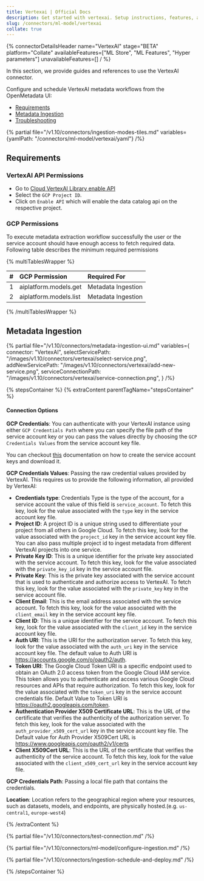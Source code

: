 ```yaml
---
title: Vertexai | Official Docs
description: Get started with vertexai. Setup instructions, features, and configuration details inside.
slug: /connectors/ml-model/vertexai
collate: true
---
```


{% connectorDetailsHeader
name="VertexAI"
stage="BETA"
platform="Collate"
availableFeatures=["ML Store", "ML Features", "Hyper parameters"]
unavailableFeatures=[]
/ %}

In this section, we provide guides and references to use the VertexAI connector.

Configure and schedule VertexAI metadata workflows from the OpenMetadata UI:

- [Requirements](#requirements)
- [Metadata Ingestion](#metadata-ingestion)
- [Troubleshooting](/connectors/ml-model/vertexai/troubleshooting)

{% partial file="/v1.10/connectors/ingestion-modes-tiles.md" variables={yamlPath: "/connectors/ml-model/vertexai/yaml"} /%}

## Requirements

### VertexAI API Permissions 

- Go to [Cloud VertexAI Library enable API](https://cloud.google.com/vertex-ai/docs/featurestore/setup)
- Select the `GCP Project ID`.
- Click on `Enable API` which will enable the data catalog api on the respective project.

### GCP Permissions

To execute metadata extraction workflow successfully the user or the service account should have enough access to fetch required data. Following table describes the minimum required permissions

{% multiTablesWrapper %}

| #    | GCP Permission                | Required For            |
| :--- | :---------------------------- | :---------------------- |
| 1    | aiplatform.models.get         | Metadata Ingestion      |
| 2    | aiplatform.models.list        | Metadata Ingestion      |


{% /multiTablesWrapper %}


## Metadata Ingestion

{% partial 
  file="/v1.10/connectors/metadata-ingestion-ui.md" 
  variables={
    connector: "VertexAI", 
    selectServicePath: "/images/v1.10/connectors/vertexai/select-service.png",
    addNewServicePath: "/images/v1.10/connectors/vertexai/add-new-service.png",
    serviceConnectionPath: "/images/v1.10/connectors/vertexai/service-connection.png",
} 
/%}

{% stepsContainer %}
{% extraContent parentTagName="stepsContainer" %}

#### Connection Options

**GCP Credentials**: 
You can authenticate with your VertexAI instance using either `GCP Credentials Path` where you can specify the file path of the service account key or you can pass the values directly by choosing the `GCP Credentials Values` from the service account key file.

You can checkout [this](https://cloud.google.com/iam/docs/keys-create-delete#iam-service-account-keys-create-console) documentation on how to create the service account keys and download it.

**GCP Credentials Values**: Passing the raw credential values provided by VertexAI. This requires us to provide the following information, all provided by VertexAI:

- **Credentials type**: Credentials Type is the type of the account, for a service account the value of this field is `service_account`. To fetch this key, look for the value associated with the `type` key in the service account key file.
- **Project ID**: A project ID is a unique string used to differentiate your project from all others in Google Cloud. To fetch this key, look for the value associated with the `project_id` key in the service account key file. You can also pass multiple project id to ingest metadata from different VertexAI projects into one service.
- **Private Key ID**: This is a unique identifier for the private key associated with the service account. To fetch this key, look for the value associated with the `private_key_id` key in the service account file.
- **Private Key**: This is the private key associated with the service account that is used to authenticate and authorize access to VertexAI. To fetch this key, look for the value associated with the `private_key` key in the service account file.
- **Client Email**: This is the email address associated with the service account. To fetch this key, look for the value associated with the `client_email` key in the service account key file.
- **Client ID**: This is a unique identifier for the service account. To fetch this key, look for the value associated with the `client_id` key in the service account key  file.
- **Auth URI**: This is the URI for the authorization server. To fetch this key, look for the value associated with the `auth_uri` key in the service account key file. The default value to Auth URI is https://accounts.google.com/o/oauth2/auth.
- **Token URI**: The Google Cloud Token URI is a specific endpoint used to obtain an OAuth 2.0 access token from the Google Cloud IAM service. This token allows you to authenticate and access various Google Cloud resources and APIs that require authorization. To fetch this key, look for the value associated with the `token_uri` key in the service account credentials file. Default Value to Token URI is https://oauth2.googleapis.com/token.
- **Authentication Provider X509 Certificate URL**: This is the URL of the certificate that verifies the authenticity of the authorization server. To fetch this key, look for the value associated with the `auth_provider_x509_cert_url` key in the service account key file. The Default value for Auth Provider X509Cert URL is https://www.googleapis.com/oauth2/v1/certs
- **Client X509Cert URL**: This is the URL of the certificate that verifies the authenticity of the service account. To fetch this key, look for the value associated with the `client_x509_cert_url` key in the service account key  file.

**GCP Credentials Path**: Passing a local file path that contains the credentials.


**Location**:
Location refers to the geographical region where your resources, such as datasets, models, and endpoints, are physically hosted.(e.g. `us-central1`, `europe-west4`)

{% /extraContent %}

{% partial file="/v1.10/connectors/test-connection.md" /%}

{% partial file="/v1.10/connectors/ml-model/configure-ingestion.md" /%}

{% partial file="/v1.10/connectors/ingestion-schedule-and-deploy.md" /%}

{% /stepsContainer %}

